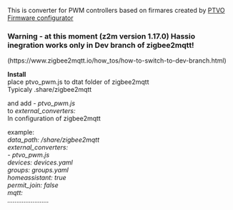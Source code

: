 This is converter for PWM controllers based on firmares created by <a href ="https://ptvo.info/zigbee-configurable-firmware-features/">PTVO Firmware configurator</a>
<h3>Warning - at this moment (z2m version 1.17.0) Hassio inegration works only in Dev branch of zigbee2mqtt!</h3>
 (https://www.zigbee2mqtt.io/how_tos/how-to-switch-to-dev-branch.html)
<p>
<b>Install</b></br>
place ptvo_pwm.js to dtat folder of zigbee2mqtt</br>
Typicaly .share/zigbee2mqtt</br>
</p>
<p>
and add <i>- ptvo_pwm.js</i></br>
to <i>external_converters:</i></br>
In configuration of zigbee2mqtt</br>
</p>
<p>
example:</br>
<i>
data_path: /share/zigbee2mqtt</br>
external_converters:</br>
  - ptvo_pwm.js</br>
devices: devices.yaml</br>
groups: groups.yaml</br>
homeassistant: true</br>
permit_join: false</br>
mqtt:</br>
.......................</br>
 </i>
</p>
